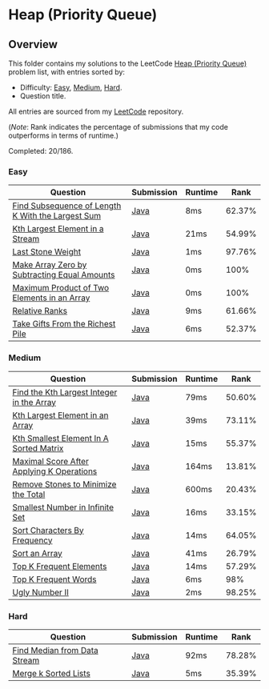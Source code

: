 # Heap (Priority Queue)

## Overview
This folder contains my solutions to the LeetCode [Heap (Priority Queue)](https://leetcode.com/problem-list/heap-priority-queue/) problem list,
with entries sorted by:
- Difficulty: [Easy](#easy), [Medium](#medium), [Hard](#hard).
- Question title.

All entries are sourced from my [LeetCode](https://github.com/shumarb/leetcode) repository.

(*Note*: Rank indicates the percentage of submissions that my code outperforms in terms of runtime.)

Completed: 20/186.

### Easy
| Question                                                                                                                                           | Submission                                                                                                            | Runtime | Rank   |
|----------------------------------------------------------------------------------------------------------------------------------------------------|-----------------------------------------------------------------------------------------------------------------------|---------|--------|
| [Find Subsequence of Length K With the Largest Sum](https://leetcode.com/problems/find-subsequence-of-length-k-with-the-largest-sum/description/)  | [Java](https://github.com/shumarb/leetcode/blob/main/submissions/java/FindSubsequenceOfLengthKWithTheLargestSum.java) | 8ms     | 62.37% |
| [Kth Largest Element in a Stream](https://leetcode.com/problems/kth-largest-element-in-a-stream/description/)                                      | [Java](https://github.com/shumarb/leetcode/blob/main/submissions/java/KthLargest.java)                                | 21ms    | 54.99% |
| [Last Stone Weight](https://leetcode.com/problems/last-stone-weight/description/)                                                                  | [Java](https://github.com/shumarb/leetcode/blob/main/submissions/java/LastStoneWeight.java)                           | 1ms     | 97.76% |
| [Make Array Zero by Subtracting Equal Amounts](https://leetcode.com/problems/make-array-zero-by-subtracting-equal-amounts/description/)            | [Java](https://github.com/shumarb/leetcode/blob/main/submissions/java//MakeArrayZeroBySubtractingEqualAmounts.java)   | 0ms     | 100%   |
| [Maximum Product of Two Elements in an Array](https://leetcode.com/problems/maximum-product-of-two-elements-in-an-array/description/)              | [Java](https://github.com/shumarb/leetcode/blob/main/submissions/java/MaximumProductOfTwoElementsInAnArray.java)      | 0ms     | 100%   |
| [Relative Ranks](https://leetcode.com/problems/relative-ranks/description/)                                                                        | [Java](https://github.com/shumarb/leetcode/blob/main/submissions/java/RelativeRanks.java)                             | 9ms     | 61.66% |
| [Take Gifts From the Richest Pile](https://leetcode.com/problems/take-gifts-from-the-richest-pile/description/)                                    | [Java](https://github.com/shumarb/leetcode/blob/main/submissions/java/TakeGiftsFromTheRichestPile.java)               | 6ms     | 52.37% |

### Medium
| Question                                                                                                                          | Submission                                                                                                       | Runtime | Rank   |
|-----------------------------------------------------------------------------------------------------------------------------------|------------------------------------------------------------------------------------------------------------------|---------|--------|
| [Find the Kth Largest Integer in the Array](https://leetcode.com/problems/find-the-kth-largest-integer-in-the-array/description/) | [Java](https://github.com/shumarb/leetcode/blob/main/submissions/java/FindTheDuplicateNumber.java)               | 79ms    | 50.60% |
| [Kth Largest Element in an Array](https://leetcode.com/problems/kth-largest-element-in-an-array/description/)                     | [Java](https://github.com/shumarb/leetcode/blob/main/submissions/java/KthLargestElementInAnArray.java)           | 39ms    | 73.11% |
| [Kth Smallest Element In A Sorted Matrix](https://leetcode.com/problems/kth-smallest-element-in-a-sorted-matrix/description/)     | [Java](https://github.com/shumarb/leetcode/blob/main/submissions/java/KthSmallestElementInASortedMatrix.java)    | 15ms    | 55.37% |
| [Maximal Score After Applying K Operations](https://leetcode.com/problems/maximal-score-after-applying-k-operations/description/) | [Java](https://github.com/shumarb/leetcode/blob/main/submissions/java/MaximalScoreAfterApplyingKOperations.java) | 164ms   | 13.81% |
| [Remove Stones to Minimize the Total](https://leetcode.com/problems/remove-stones-to-minimize-the-total/description/)             | [Java](https://github.com/shumarb/leetcode/blob/main/submissions/java/RemoveStonesToMinimizeTheTotal.java)       | 600ms   | 20.43% |
| [Smallest Number in Infinite Set](https://leetcode.com/problems/smallest-number-in-infinite-set/description/)                     | [Java](https://github.com/shumarb/leetcode/blob/main/submissions/java/SmallestInfiniteSet.java)                  | 16ms    | 33.15% |
| [Sort Characters By Frequency](https://leetcode.com/problems/sort-characters-by-frequency/description/)                           | [Java](https://github.com/shumarb/leetcode/blob/main/submissions/java/SortCharactersByFrequency.java)            | 14ms    | 64.05% |
| [Sort an Array](https://leetcode.com/problems/sort-an-array/description/)                                                         | [Java](https://github.com/shumarb/leetcode/blob/main/submissions/java/SortAnArray.java)                          | 41ms    | 26.79% |
| [Top K Frequent Elements](https://leetcode.com/problems/top-k-frequent-elements/description/)                                     | [Java](https://github.com/shumarb/leetcode/blob/main/submissions/java/TopKFrequentElements.java)                 | 14ms    | 57.29% |
| [Top K Frequent Words](https://leetcode.com/problems/top-k-frequent-words/description/)                                           | [Java](https://github.com/shumarb/leetcode/blob/main/submissions/java/TopKFrequentWords.java)                    | 6ms     | 98%    | 
| [Ugly Number II](https://leetcode.com/problems/ugly-number-ii/description/)                                                       | [Java](https://github.com/shumarb/leetcode/blob/main/submissions/java/UglyNumberTwo.java)                        | 2ms     | 98.25% | 

### Hard
| Question                                                                                                | Submission                                                                                    | Runtime | Rank   |
|---------------------------------------------------------------------------------------------------------|-----------------------------------------------------------------------------------------------|---------|--------|
| [Find Median from Data Stream](https://leetcode.com/problems/find-median-from-data-stream/description/) | [Java](https://github.com/shumarb/leetcode/blob/main/submissions/java/MedianFinder.java)      | 92ms    | 78.28% |
| [Merge k Sorted Lists](https://leetcode.com/problems/merge-k-sorted-lists/description/)                 | [Java](https://github.com/shumarb/leetcode/blob/main/submissions/java/MergeKSortedLists.java) | 5ms     | 35.39% |
